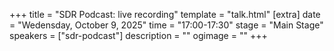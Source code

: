 +++
title = "SDR Podcast: live recording"
template = "talk.html"
[extra]
  date = "Wedensday, October 9, 2025"
  time = "17:00-17:30"
  stage = "Main Stage"
  speakers = ["sdr-podcast"]
  description = ""
  ogimage = ""
+++

